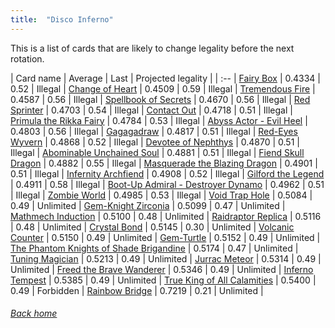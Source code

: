 ```yaml
---
title:  "Disco Inferno"
---
```


This is a list of cards that are likely to change legality before the next rotation.

| Card name | Average | Last | Projected legality |
| :-- |
[Fairy Box](https://db.ygoprodeck.com/card/?search=Fairy%20Box) | 0.4334 | 0.52 | Illegal |
[Change of Heart](https://db.ygoprodeck.com/card/?search=Change%20of%20Heart) | 0.4509 | 0.59 | Illegal |
[Tremendous Fire](https://db.ygoprodeck.com/card/?search=Tremendous%20Fire) | 0.4587 | 0.56 | Illegal |
[Spellbook of Secrets](https://db.ygoprodeck.com/card/?search=Spellbook%20of%20Secrets) | 0.4670 | 0.56 | Illegal |
[Red Sprinter](https://db.ygoprodeck.com/card/?search=Red%20Sprinter) | 0.4703 | 0.54 | Illegal |
[Contact Out](https://db.ygoprodeck.com/card/?search=Contact%20Out) | 0.4718 | 0.51 | Illegal |
[Primula the Rikka Fairy](https://db.ygoprodeck.com/card/?search=Primula%20the%20Rikka%20Fairy) | 0.4784 | 0.53 | Illegal |
[Abyss Actor - Evil Heel](https://db.ygoprodeck.com/card/?search=Abyss%20Actor%20-%20Evil%20Heel) | 0.4803 | 0.56 | Illegal |
[Gagagadraw](https://db.ygoprodeck.com/card/?search=Gagagadraw) | 0.4817 | 0.51 | Illegal |
[Red-Eyes Wyvern](https://db.ygoprodeck.com/card/?search=Red-Eyes%20Wyvern) | 0.4868 | 0.52 | Illegal |
[Devotee of Nephthys](https://db.ygoprodeck.com/card/?search=Devotee%20of%20Nephthys) | 0.4870 | 0.51 | Illegal |
[Abominable Unchained Soul](https://db.ygoprodeck.com/card/?search=Abominable%20Unchained%20Soul) | 0.4881 | 0.51 | Illegal |
[Fiend Skull Dragon](https://db.ygoprodeck.com/card/?search=Fiend%20Skull%20Dragon) | 0.4882 | 0.55 | Illegal |
[Masquerade the Blazing Dragon](https://db.ygoprodeck.com/card/?search=Masquerade%20the%20Blazing%20Dragon) | 0.4901 | 0.51 | Illegal |
[Infernity Archfiend](https://db.ygoprodeck.com/card/?search=Infernity%20Archfiend) | 0.4908 | 0.52 | Illegal |
[Gilford the Legend](https://db.ygoprodeck.com/card/?search=Gilford%20the%20Legend) | 0.4911 | 0.58 | Illegal |
[Boot-Up Admiral - Destroyer Dynamo](https://db.ygoprodeck.com/card/?search=Boot-Up%20Admiral%20-%20Destroyer%20Dynamo) | 0.4962 | 0.51 | Illegal |
[Zombie World](https://db.ygoprodeck.com/card/?search=Zombie%20World) | 0.4985 | 0.53 | Illegal |
[Void Trap Hole](https://db.ygoprodeck.com/card/?search=Void%20Trap%20Hole) | 0.5084 | 0.49 | Unlimited |
[Gem-Knight Zirconia](https://db.ygoprodeck.com/card/?search=Gem-Knight%20Zirconia) | 0.5099 | 0.47 | Unlimited |
[Mathmech Induction](https://db.ygoprodeck.com/card/?search=Mathmech%20Induction) | 0.5100 | 0.48 | Unlimited |
[Raidraptor Replica](https://db.ygoprodeck.com/card/?search=Raidraptor%20Replica) | 0.5116 | 0.48 | Unlimited |
[Crystal Bond](https://db.ygoprodeck.com/card/?search=Crystal%20Bond) | 0.5145 | 0.30 | Unlimited |
[Volcanic Counter](https://db.ygoprodeck.com/card/?search=Volcanic%20Counter) | 0.5150 | 0.49 | Unlimited |
[Gem-Turtle](https://db.ygoprodeck.com/card/?search=Gem-Turtle) | 0.5152 | 0.49 | Unlimited |
[The Phantom Knights of Shade Brigandine](https://db.ygoprodeck.com/card/?search=The%20Phantom%20Knights%20of%20Shade%20Brigandine) | 0.5174 | 0.47 | Unlimited |
[Tuning Magician](https://db.ygoprodeck.com/card/?search=Tuning%20Magician) | 0.5213 | 0.49 | Unlimited |
[Jurrac Meteor](https://db.ygoprodeck.com/card/?search=Jurrac%20Meteor) | 0.5314 | 0.49 | Unlimited |
[Freed the Brave Wanderer](https://db.ygoprodeck.com/card/?search=Freed%20the%20Brave%20Wanderer) | 0.5346 | 0.49 | Unlimited |
[Inferno Tempest](https://db.ygoprodeck.com/card/?search=Inferno%20Tempest) | 0.5385 | 0.49 | Unlimited |
[True King of All Calamities](https://db.ygoprodeck.com/card/?search=True%20King%20of%20All%20Calamities) | 0.5400 | 0.49 | Forbidden |
[Rainbow Bridge](https://db.ygoprodeck.com/card/?search=Rainbow%20Bridge) | 0.7219 | 0.21 | Unlimited |

###### [Back home](index)